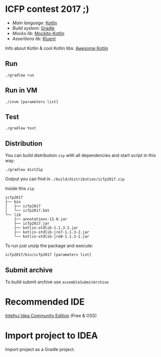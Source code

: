 # ICFP contest 2017 ;)

- *Main language*: [Kotlin](https://try.kotlinlang.org/)
- *Build system*: [Gradle](https://guides.gradle.org/creating-new-gradle-builds/)
- *Mocks lib*: [Mockito-Kotlin](https://github.com/nhaarman/mockito-kotlin)
- *Assertions lib*: [Kluent](https://github.com/MarkusAmshove/Kluent)

Info about Kotlin & cool Kotlin libs: [Awesome Kotlin](https://kotlin.link/)

## Run
```
./gradlew run
```

## Run in VM
```
./invm [parameters list]
```

## Test
```
./gradlew test
```

## Distribution
You can build distribution `zip` with all dependencies and start script in this way:
```
./gradlew distZip
```

Output you can find in `./build/distribution/icfp2017.zip`

Inside this `zip`:
```
icfp2017
├── bin
│   ├── icfp2017
│   └── icfp2017.bat
└── lib
    ├── annotations-13.0.jar
    ├── icfp2017.jar
    ├── kotlin-stdlib-1.1.3-2.jar
    ├── kotlin-stdlib-jre7-1.1.3-2.jar
    └── kotlin-stdlib-jre8-1.1.3-2.jar
```

To run just unzip the package and execute:
```
icfp2017/bin/icfp2017 [parameters list]
```

## Submit archive
To build submit archive use `assembleSubmitArchive`

# Recommended IDE
[IntellyJ Idea Community Edition](https://www.jetbrains.com/idea/download/) (Free & OSS)

# Import project to IDEA
Import project as a Gradle project.
